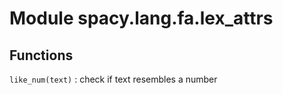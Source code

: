 Module spacy.lang.fa.lex_attrs
==============================

Functions
---------

    
`like_num(text)`
:   check if text resembles a number
